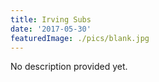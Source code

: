 ```yaml
---
title: Irving Subs
date: '2017-05-30'
featuredImage: ./pics/blank.jpg
---
```


No description provided yet.
